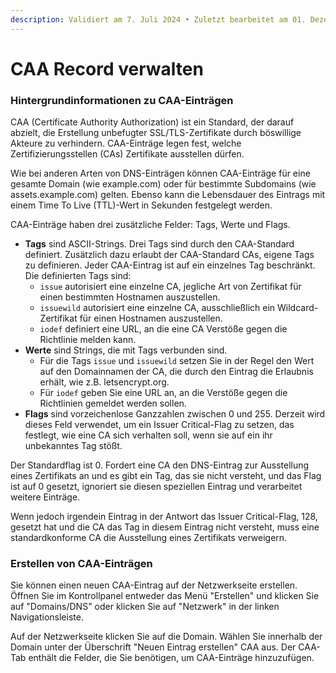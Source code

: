 ```yaml
---
description: Validiert am 7. Juli 2024 • Zuletzt bearbeitet am 01. Dezember 2024
---
```


# CAA Record verwalten

### **Hintergrundinformationen zu CAA-Einträgen**

CAA (Certificate Authority Authorization) ist ein Standard, der darauf abzielt, die Erstellung unbefugter SSL/TLS-Zertifikate durch böswillige Akteure zu verhindern. CAA-Einträge legen fest, welche Zertifizierungsstellen (CAs) Zertifikate ausstellen dürfen.

Wie bei anderen Arten von DNS-Einträgen können CAA-Einträge für eine gesamte Domain (wie example.com) oder für bestimmte Subdomains (wie assets.example.com) gelten. Ebenso kann die Lebensdauer des Eintrags mit einem Time To Live (TTL)-Wert in Sekunden festgelegt werden.

CAA-Einträge haben drei zusätzliche Felder: Tags, Werte und Flags.

* **Tags** sind ASCII-Strings. Drei Tags sind durch den CAA-Standard definiert. Zusätzlich dazu erlaubt der CAA-Standard CAs, eigene Tags zu definieren. Jeder CAA-Eintrag ist auf ein einzelnes Tag beschränkt. Die definierten Tags sind:
  * `issue` autorisiert eine einzelne CA, jegliche Art von Zertifikat für einen bestimmten Hostnamen auszustellen.
  * `issuewild` autorisiert eine einzelne CA, ausschließlich ein Wildcard-Zertifikat für einen Hostnamen auszustellen.
  * `iodef` definiert eine URL, an die eine CA Verstöße gegen die Richtlinie melden kann.
* **Werte** sind Strings, die mit Tags verbunden sind.
  * Für die Tags `issue` und `issuewild` setzen Sie in der Regel den Wert auf den Domainnamen der CA, die durch den Eintrag die Erlaubnis erhält, wie z.B. letsencrypt.org.
  * Für `iodef` geben Sie eine URL an, an die Verstöße gegen die Richtlinien gemeldet werden sollen.
* **Flags** sind vorzeichenlose Ganzzahlen zwischen 0 und 255. Derzeit wird dieses Feld verwendet, um ein Issuer Critical-Flag zu setzen, das festlegt, wie eine CA sich verhalten soll, wenn sie auf ein ihr unbekanntes Tag stößt.

Der Standardflag ist 0. Fordert eine CA den DNS-Eintrag zur Ausstellung eines Zertifikats an und es gibt ein Tag, das sie nicht versteht, und das Flag ist auf 0 gesetzt, ignoriert sie diesen speziellen Eintrag und verarbeitet weitere Einträge.

Wenn jedoch irgendein Eintrag in der Antwort das Issuer Critical-Flag, 128, gesetzt hat und die CA das Tag in diesem Eintrag nicht versteht, muss eine standardkonforme CA die Ausstellung eines Zertifikats verweigern.

### **Erstellen von CAA-Einträgen**

Sie können einen neuen CAA-Eintrag auf der Netzwerkseite erstellen. Öffnen Sie im Kontrollpanel entweder das Menü "Erstellen" und klicken Sie auf "Domains/DNS" oder klicken Sie auf "Netzwerk" in der linken Navigationsleiste.

Auf der Netzwerkseite klicken Sie auf die Domain. Wählen Sie innerhalb der Domain unter der Überschrift "Neuen Eintrag erstellen" CAA aus. Der CAA-Tab enthält die Felder, die Sie benötigen, um CAA-Einträge hinzuzufügen.
